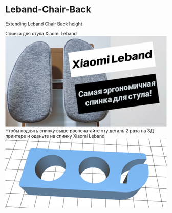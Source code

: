 # Leband-Chair-Back
Extending Leband Chair Back height

Спинка для стула Xiaomi Leband
![Thumbnail](/images/Xiaomi_Leband_Thumbnail_v1.png)
Чтобы поднять спинку выше распечатайте эту деталь 2 раза на 3Д принтере и оденьте на спинку Xiaomi Leband
![Height Extender](/images/Xiaomi_Leband_Extender_v1.png)
